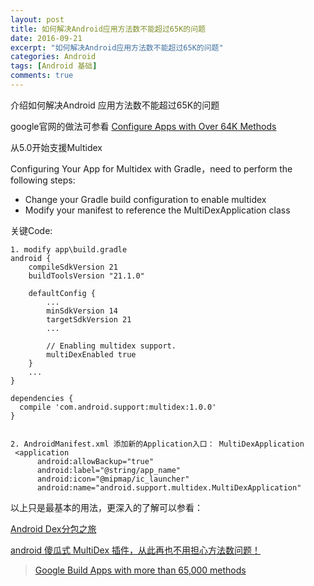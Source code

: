 ```yaml
---
layout: post
title: 如何解决Android应用方法数不能超过65K的问题
date: 2016-09-21
excerpt: "如何解决Android应用方法数不能超过65K的问题"
categories: Android
tags: [Android 基础]
comments: true
---
```



介绍如何解决Android 应用方法数不能超过65K的问题

google官网的做法可参看 [Configure Apps with Over 64K Methods](https://developer.android.com/studio/build/multidex.html)

从5.0开始支援Multidex

Configuring Your App for Multidex with Gradle，need to perform the following steps:

- Change your Gradle build configuration to enable multidex
- Modify your manifest to reference the MultiDexApplication class


关键Code:
    
    1. modify app\build.gradle
    android {
        compileSdkVersion 21
        buildToolsVersion "21.1.0"
    
        defaultConfig {
            ...
            minSdkVersion 14
            targetSdkVersion 21
            ...
    
            // Enabling multidex support.
            multiDexEnabled true
        }
        ...
    }
    
    dependencies {
      compile 'com.android.support:multidex:1.0.0'
    }


    2. AndroidManifest.xml 添加新的Application入口： MultiDexApplication
     <application
          android:allowBackup="true"
          android:label="@string/app_name"
          android:icon="@mipmap/ic_launcher"
          android:name="android.support.multidex.MultiDexApplication"


以上只是最基本的用法，更深入的了解可以参看：

[Android Dex分包之旅](http://yydcdut.com/2016/03/20/split-dex/index.html)

[android 傻瓜式 MultiDex 插件，从此再也不用担心方法数问题！](http://blog.csdn.net/u014608640/article/details/53080216)


> [Google Build Apps with more than 65,000 methods](http://developer.android.com/tools/building/multidex.html)